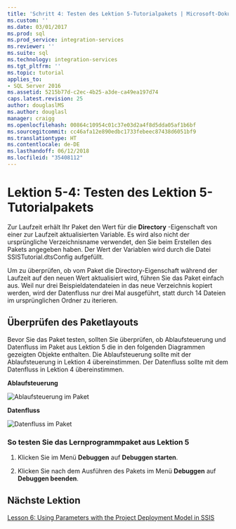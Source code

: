 ```yaml
---
title: 'Schritt 4: Testen des Lektion 5-Tutorialpakets | Microsoft-Dokumentation'
ms.custom: ''
ms.date: 03/01/2017
ms.prod: sql
ms.prod_service: integration-services
ms.reviewer: ''
ms.suite: sql
ms.technology: integration-services
ms.tgt_pltfrm: ''
ms.topic: tutorial
applies_to:
- SQL Server 2016
ms.assetid: 5215b77d-c2ec-4b25-a3de-ca49ea197d74
caps.latest.revision: 25
author: douglaslMS
ms.author: douglasl
manager: craigg
ms.openlocfilehash: 00864c10954c01c37e03d2a4f8d5dda05af1b6bf
ms.sourcegitcommit: cc46afa12e890edbc1733febeec87438d6051bf9
ms.translationtype: HT
ms.contentlocale: de-DE
ms.lasthandoff: 06/12/2018
ms.locfileid: "35408112"
---
```

# <a name="lesson-5-4---testing-the-lesson-5-tutorial-package"></a>Lektion 5-4: Testen des Lektion 5-Tutorialpakets
Zur Laufzeit erhält Ihr Paket den Wert für die **Directory** -Eigenschaft von einer zur Laufzeit aktualisierten Variable. Es wird also nicht der ursprüngliche Verzeichnisname verwendet, den Sie beim Erstellen des Pakets angegeben haben. Der Wert der Variablen wird durch die Datei SSISTutorial.dtsConfig aufgefüllt.  
  
Um zu überprüfen, ob vom Paket die Directory-Eigenschaft während der Laufzeit auf den neuen Wert aktualisiert wird, führen Sie das Paket einfach aus. Weil nur drei Beispieldatendateien in das neue Verzeichnis kopiert werden, wird der Datenfluss nur drei Mal ausgeführt, statt durch 14 Dateien im ursprünglichen Ordner zu iterieren.  
  
## <a name="checking-the-package-layout"></a>Überprüfen des Paketlayouts  
Bevor Sie das Paket testen, sollten Sie überprüfen, ob Ablaufsteuerung und Datenfluss im Paket aus Lektion 5 die in den folgenden Diagrammen gezeigten Objekte enthalten. Die Ablaufsteuerung sollte mit der Ablaufsteuerung in Lektion 4 übereinstimmen. Der Datenfluss sollte mit dem Datenfluss in Lektion 4 übereinstimmen.  
  
**Ablaufsteuerung**  
  
![Ablaufsteuerung im Paket](../integration-services/media/task4lesson2control.gif "Ablaufsteuerung im Paket")  
  
**Datenfluss**  
  
![Datenfluss im Paket](../integration-services/media/task9lesson1data.gif "Datenfluss im Paket")  
  
### <a name="to-test-the-lesson-5-tutorial-package"></a>So testen Sie das Lernprogrammpaket aus Lektion 5  
  
1.  Klicken Sie im Menü **Debuggen** auf **Debuggen starten**.  
  
2.  Klicken Sie nach dem Ausführen des Pakets im Menü **Debuggen** auf **Debuggen beenden**.  
  
## <a name="next-lesson"></a>Nächste Lektion  
[Lesson 6: Using Parameters with the Project Deployment Model in SSIS](../integration-services/lesson-6-using-parameters-with-the-project-deployment-model-in-ssis.md)  
  
  
  
